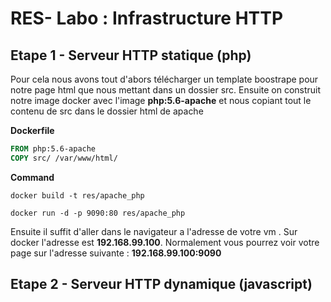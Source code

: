# RES- Labo : Infrastructure HTTP

## Etape 1 - Serveur HTTP statique (php)

Pour cela nous avons tout d'abors télécharger un template boostrape pour notre page html que nous mettant dans un dossier src. Ensuite on construit notre image docker avec l'image **php:5.6-apache** et nous copiant tout le contenu de src dans le dossier html de apache

**Dockerfile**

````dockerfile
FROM php:5.6-apache
COPY src/ /var/www/html/
````

**Command**

```
docker build -t res/apache_php
```

```
docker run -d -p 9090:80 res/apache_php
```

Ensuite il suffit d'aller dans le navigateur a l'adresse de votre vm . Sur docker l'adresse est **192.168.99.100**. Normalement vous pourrez voir votre page sur l'adresse suivante : **192.168.99.100:9090**

## Etape 2 - Serveur HTTP dynamique (javascript)


